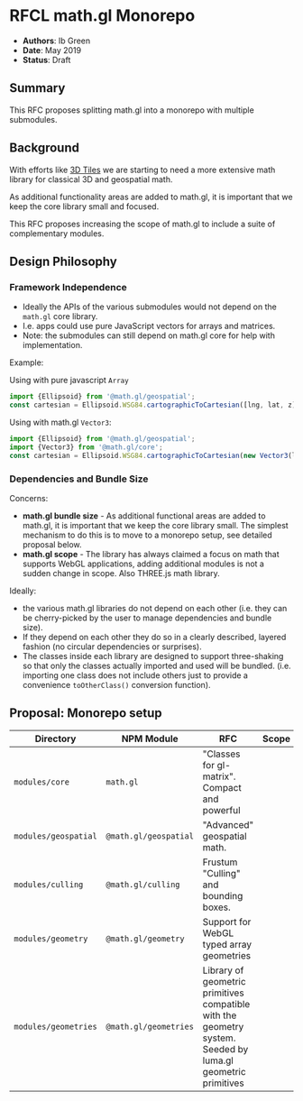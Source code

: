 # RFCL math.gl Monorepo

* **Authors**: Ib Green
* **Date**: May 2019
* **Status**: Draft

## Summary

This RFC proposes splitting math.gl into a monorepo with multiple submodules.

## Background

With efforts like [3D Tiles](https://github.com/uber-web/loaders.gl/issues/164) we are starting to need a more extensive math library for classical 3D and geospatial math.

As additional functionality areas are added to math.gl, it is important that we keep the core library small and focused.

This RFC proposes increasing the scope of math.gl to include a suite of complementary modules.

## Design Philosophy

### Framework Independence

- Ideally the APIs of the various submodules would not depend on the `math.gl` core library.
- I.e. apps could use pure JavaScript vectors for arrays and matrices.
- Note: the submodules can still depend on math.gl core for help with implementation.

Example:

Using with pure javascript `Array`
```js
import {Ellipsoid} from '@math.gl/geospatial';
const cartesian = Ellipsoid.WSG84.cartographicToCartesian([lng, lat, z]);
```

Using with math.gl `Vector3`:
```js
import {Ellipsoid} from '@math.gl/geospatial';
import {Vector3} from '@math.gl/core';
const cartesian = Ellipsoid.WSG84.cartographicToCartesian(new Vector3(lng, lat, z));
```

### Dependencies and Bundle Size

Concerns:
* **math.gl bundle size** - As additional functional areas are added to math.gl, it is important that we keep the core library small. The simplest mechanism to do this is to move to a monorepo setup, see detailed proposal below.
* **math.gl scope** - The library has always claimed a focus on math that supports WebGL applications, adding additional modules is not a sudden change in scope. Also THREE.js math library.

Ideally:
- the various math.gl libraries do not depend on each other (i.e. they can be cherry-picked by the user to manage dependencies and bundle size).
- If they depend on each other they do so in a clearly described, layered fashion (no circular dependencies or surprises).
- The classes inside each library are designed to support three-shaking so that only the classes actually imported and used will be bundled. (i.e. importing one class does not include others just to provide a convenience `toOtherClass()` conversion function).

## Proposal: Monorepo setup

| Directory            | NPM Module            | RFC     | Scope   |
| ---                  | ---                   | ---     | ---     |
| `modules/core`       | `math.gl`             | "Classes for gl-matrix". Compact and powerful |
| `modules/geospatial` | `@math.gl/geospatial` | "Advanced" geospatial math. |
| `modules/culling`    | `@math.gl/culling`    | Frustum "Culling" and bounding boxes. |
| `modules/geometry`   | `@math.gl/geometry`   | Support for WebGL typed array geometries |
| `modules/geometries` | `@math.gl/geometries` | Library of geometric primitives compatible with the geometry system. Seeded by luma.gl geometric primitives |
